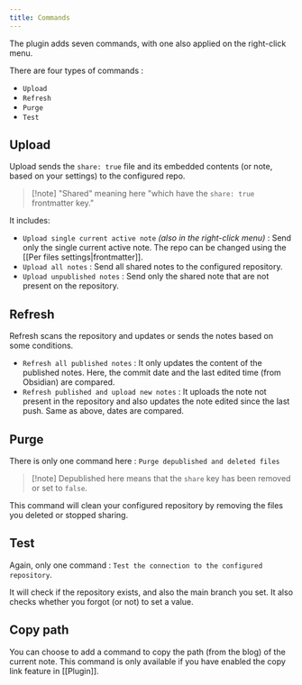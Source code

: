 ```yaml
---
title: Commands
---
```


The plugin adds seven commands, with one also applied on the right-click menu.

There are four types of commands :

- `Upload`
- `Refresh`
- `Purge`
- `Test`

## Upload

Upload sends the `share: true` file and its embedded contents (or note, based on your settings) to the configured repo.

> [!note] "Shared" meaning here "which have the `share: true` frontmatter key."

It includes:

- `Upload single current active note` _(also in the right-click menu)_ : Send only the single current active note. The repo can be changed using the [[Per files settings|frontmatter]].
- `Upload all notes` : Send all shared notes to the configured repository.
- `Upload unpublished notes` : Send only the shared note that are not present on the repository.

## Refresh

Refresh scans the repository and updates or sends the notes based on some conditions.

- `Refresh all published notes` : It only updates the content of the published notes. Here, the commit date and the last edited time (from Obsidian) are compared.
- `Refresh published and upload new notes` : It uploads the note not present in the repository and also updates the note edited since the last push. Same as above, dates are compared.

## Purge

There is only one command here : `Purge depublished and deleted files`

> [!note] Depublished here means that the `share` key has been removed or set to `false`.

This command will clean your configured repository by removing the files you deleted or stopped sharing.

## Test

Again, only one command : `Test the connection to the configured repository`.

It will check if the repository exists, and also the main branch you set. It also checks whether you forgot (or not) to set a value.

## Copy path

You can choose to add a command to copy the path (from the blog) of the current note. This command is only available if you have enabled the copy link feature in [[Plugin]]. 
